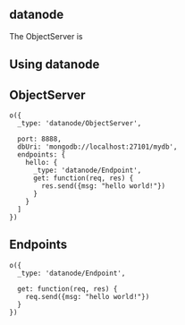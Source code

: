 datanode
----------

The ObjectServer is 

Using datanode
----------

ObjectServer
----------

```
o({
  _type: 'datanode/ObjectServer',
  
  port: 8888,
  dbUri: 'mongodb://localhost:27101/mydb',
  endpoints: {
    hello: {
      _type: 'datanode/Endpoint',
      get: function(req, res) {
        res.send({msg: "hello world!"})  
      }
    }
  ]
})

```

Endpoints
----------

```
o({
  _type: 'datanode/Endpoint',
  
  get: function(req, res) {
    req.send({msg: "hello world!"})  
  }
})
```

